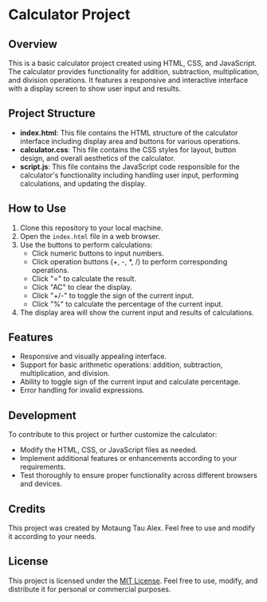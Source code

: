 # Calculator Project

## Overview
This is a basic calculator project created using HTML, CSS, and JavaScript. The calculator provides functionality for addition, subtraction, multiplication, and division operations. It features a responsive and interactive interface with a display screen to show user input and results.

## Project Structure
- **index.html**: This file contains the HTML structure of the calculator interface including display area and buttons for various operations.
- **calculator.css**: This file contains the CSS styles for layout, button design, and overall aesthetics of the calculator.
- **script.js**: This file contains the JavaScript code responsible for the calculator's functionality including handling user input, performing calculations, and updating the display.

## How to Use
1. Clone this repository to your local machine.
2. Open the `index.html` file in a web browser.
3. Use the buttons to perform calculations:
   - Click numeric buttons to input numbers.
   - Click operation buttons (+, -, *, /) to perform corresponding operations.
   - Click "=" to calculate the result.
   - Click "AC" to clear the display.
   - Click "+/-" to toggle the sign of the current input.
   - Click "%" to calculate the percentage of the current input.
4. The display area will show the current input and results of calculations.

## Features
- Responsive and visually appealing interface.
- Support for basic arithmetic operations: addition, subtraction, multiplication, and division.
- Ability to toggle sign of the current input and calculate percentage.
- Error handling for invalid expressions.

## Development
To contribute to this project or further customize the calculator:
- Modify the HTML, CSS, or JavaScript files as needed.
- Implement additional features or enhancements according to your requirements.
- Test thoroughly to ensure proper functionality across different browsers and devices.

## Credits
This project was created by Motaung Tau Alex. Feel free to use and modify it according to your needs.

## License
This project is licensed under the [MIT License](LICENSE). Feel free to use, modify, and distribute it for personal or commercial purposes.
